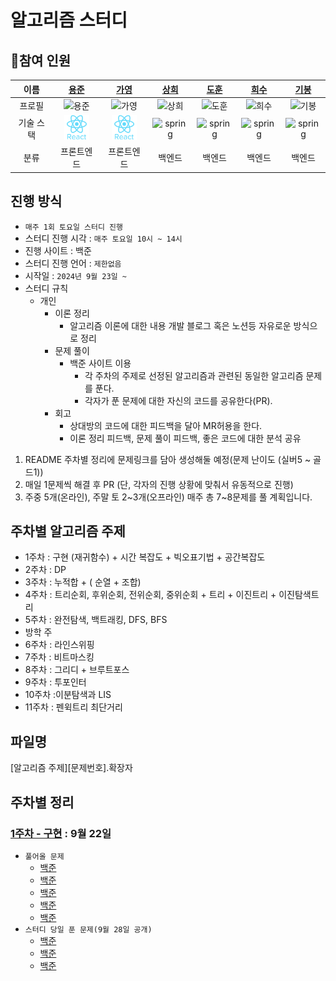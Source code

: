 # 알고리즘 스터디

## 📌참여 인원 
|이름 | [용준](https://github.com/55yong) | [가영](https://github.com/kaouo) |[상희](https://github.com/tkdgml822) |[도훈](https://github.com/dohun1109)|[희수](https://github.com/kingxeesu) |[기봉](https://github.com/rohgibong)|
| :-: | :-: | :-: | :-:| :-: | :-:| :-: |
|프로필 | ![용준](https://avatars.githubusercontent.com/u/132319467?v=4)| ![가영](https://avatars.githubusercontent.com/u/144293040?v=4) | ![상희](https://avatars.githubusercontent.com/u/77792853?v=4)| ![도훈](https://avatars.githubusercontent.com/u/108252423?v=4) | ![희수](https://avatars.githubusercontent.com/u/112453560?v=4)| ![기봉](https://avatars.githubusercontent.com/u/119557561?v=4) |
|기술 스택 |<img src="https://raw.githubusercontent.com/devicons/devicon/master/icons/react/react-original-wordmark.svg" alt="react" width="40" height="40"/> |<img src="https://raw.githubusercontent.com/devicons/devicon/master/icons/react/react-original-wordmark.svg" alt="react" width="40" height="40"/> | <img src="https://www.vectorlogo.zone/logos/springio/springio-icon.svg" alt="spring" width="40" height="40"/>|<img src="https://www.vectorlogo.zone/logos/springio/springio-icon.svg" alt="spring" width="40" height="40"/> | <img src="https://www.vectorlogo.zone/logos/springio/springio-icon.svg" alt="spring" width="40" height="40"/>| <img src="https://www.vectorlogo.zone/logos/springio/springio-icon.svg" alt="spring" width="40" height="40"/>|
|분류 | 프론트엔드 | 프론트엔드 | 백엔드 | 백엔드 | 백엔드 | 백엔드 |


## 진행 방식
- `매주 1회 토요일 스터디 진행`
- 스터디 진행 시각 : `매주 토요일 10시 ~ 14시`
- 진행 사이트 : 백준 
- 스터디 진행 언어 : `제한없음` 
- 시작일 : `2024년 9월 23일 ~`
- 스터디 규칙 
  - 개인
    - 이론 정리
      - 알고리즘 이론에 대한 내용 개발 블로그 혹은 노션등 자유로운 방식으로 정리 
    - 문제 풀이
      - 백준 사이트 이용
        - 각 주차의 주제로 선정된 알고리즘과 관련된 동일한 알고리즘 문제를 푼다. 
        - 각자가 푼 문제에 대한 자신의 코드를 공유한다(PR).
    - 회고
      - 상대방의 코드에 대한 피드백을 달아 MR허용을 한다.
      - 이론 정리 피드백, 문제 풀이 피드백, 좋은 코드에 대한 분석 공유
1. README 주차별 정리에 문제링크를 담아 생성해둘 예정(문제 난이도 (실버5 ~ 골드1))
2. 매일 1문제씩 해결 후 PR (단, 각자의 진행 상황에 맞춰서 유동적으로 진행)
3. 주중 5개(온라인), 주말 토 2~3개(오프라인) 매주 총 7~8문제를 풀 계획입니다.

## 주차별 알고리즘 주제 
- 1주차 : 구현 (재귀함수) + 시간 복잡도 + 빅오표기법 + 공간복잡도
- 2주차 : DP
- 3주차 : 누적합 + ( 순열 + 조합)
- 4주차 : 트리순회, 후위순회, 전위순회, 중위순회 + 트리 + 이진트리 + 이진탐색트리
- 5주차 : 완전탐색, 백트래킹, DFS, BFS
- 방학 주
- 6주차 : 라인스위핑
- 7주차 : 비트마스킹
- 8주차 : 그리디 + 브루트포스
- 9주차 : 투포인터
- 10주차 :이분탐색과 LIS
- 11주차 : 펜윅트리 최단거리


## 파일명
[알고리즘 주제][문제번호].확장자

## 주차별 정리

### [1주차 - 구현]() : 9월 22일 
- `풀어올 문제` 
  - [백준 ](https://www.acmicpc.net/problem/1475)
  - [백준 ](https://www.acmicpc.net/problem/1748)
  - [백준 ](https://www.acmicpc.net/problem/12871)
  - [백준 ](https://www.acmicpc.net/problem/20006)
  - [백준 ](https://www.acmicpc.net/problem/3107)
- `스터디 당일 푼 문제(9월 28일 공개)`
  - [백준 ]()
  - [백준 ]()
  - [백준 ]()


